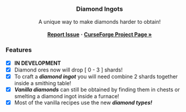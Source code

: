 <div>
<h3 align="center">Diamond Ingots</h3>

  <p align="center">
    A unique way to make diamonds harder to obtain!
    <br />
    <br />
    <a href="https://github.com/zndrmn/diamondingots/issues"><strong>Report Issue</strong></a>
    <strong>·</strong>
    <a href="https://www.curseforge.com/minecraft/mc-mods/diamond-ingots"><strong>CurseForge Project Page »</strong></a>
  </p>
</div>
<div>

### Features

- [x] **IN DEVELOPMENT**
- [x] Diamond ores now will drop [ 0 - 3 ] shards!
- [x] To craft a **_diamond ingot_** you will need combine 2 shards together inside a smithing table!
- [x] **_Vanilla diamonds_** can still be obtained by finding them in chests or smelting a diamond ingot inside a furnace!
- [x] Most of the vanilla recipes use the new **_diamond types!_**
</div>